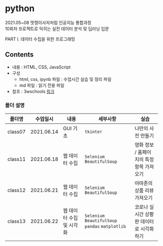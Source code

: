 # python

2021.05~08 멋쟁이사자처럼 인공지능 통합과정   
10회차 프로젝트로 익히는 실전 데이터 분석 및 딥러닝 입문

PART I. 데이터 수집을 위한 프로그래밍

## Contents
* 내용 : HTML, CSS, JavaScript
* 구성 
  - html, css, ipynb 파일 : 수업시간 실습 및 정리 파일
  - md 파일 : 읽기 전용 파일 
* 참조 : 3wschools [링크](http://www.w3schools.com/js)

### 폴더 설명
|폴더명|수업일시|내용|세부사항| 실습|
|----|---|---|---|---|
|class07|2021.06.14| GUI 기초  | `tkinter`  | 나만의 사전 만들기  | 
|class11|2021.06.18| 웹 데이터 수집  | `Selenium` `BeautifulSoup`  | 영화 정보 / 홈페이지의 특정 항목 가져오기   | 
|class12|2021.06.21| 웹 데이터 수집  | `Selenium` `BeautifulSoup`  | 아마존의 상품 리뷰 가져오기   | 
|class13|2021.06.22| 웹 데이터 수집 및 시각화 | `Selenium` `BeautifulSoup` `pandas` `matplotlib` | 코로나 실시간 상황판 데이터로 시각화하기  | 

